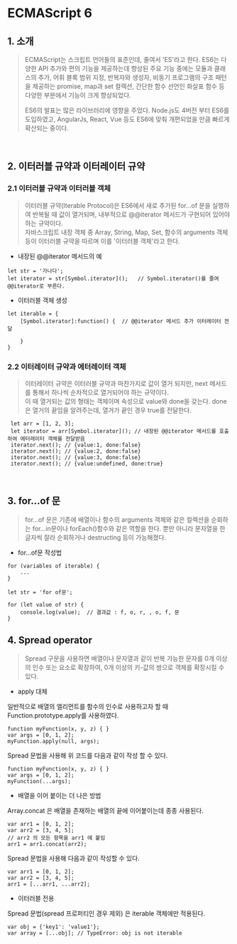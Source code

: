 # ECMAScript 6 

## 1. 소개 

> ECMAScript는 스크립트 언어들의 표준인데, 줄여서 'ES'라고 한다. ES6는 다양한 API 추가와 편의 기능을 제공하는데 향상된 주요 기능 중에는 모듈과 클래스의 추가, 어휘 블록 범위 지정, 반복자와 생성자, 비동기 프로그램의 구조 패턴을 제공하는 promise, map과 set 컬렉션, 간단한 함수 선언인 화살표 함수 등 다양한 부분에서 기능이 크게 향상되었다. <br>
> 
> ES6의 발표는 많은 라이브러리에 영향을 주었다. Node.js도 4버전 부터 ES6를 도입하였고, AngularJs, React, Vue 등도 ES6에 맞춰 개편되었을 만큼 빠르게 확산되는 중이다. 

<br>

## 2. 이터러블 규약과 이터레이터 규약 

### 2.1 이터러블 규약과 이터러블 객체 

> 이터러블 규약(Iterable Protocol)은 ES6에서 새로 추가된 for...of 문을 실행하여 반복될 때 값이 열거되며, 내부적으로 @@iterator 메서드가 구현되어 있어야 하는 규약이다. 
> <br> 자바스크립트 내장 객체 중 Array, String, Map, Set, 함수의 arguments 객체 등이 이터러블 규약을 따르며 이를 '이터러블 객체'라고 한다. 

- 내장된 @@iterator 메서드의 예 
```
let str = '가나다'; 
let iterator = str[Symbol.iterator]();   // Symbol.iterator()를 줄여 @@iterator로 부른다. 
```
- 이터러블 객체 생성 
```
let iterable = {
    [Symbol.iterator]:function() {  // @@iterator 메서드 추가 이터레이터 전달 

    }
}
```

### 2.2 이터레이터 규약과 에터레이터 객체 

> 이터레이터 규약은 이터러블 규약과 마찬가지로 값이 열거 되지만, next 메서드를 통해서 하나씩 순차적으로 열거되어야 하는 규약이다. <br>
> 이 때 열거되는 값의 형태는 객체이며 속성으로 value와 done을 갖는다. done은 열거의 끝임을 알려주는데, 열거가 끝인 경우 true를 전달한다. 

```
 let arr = [1, 2, 3]; 
 let iterator = arr[Symbol.iterator](); // 내장된 @@iterator 메서드를 호출하여 에터레이터 객체를 전달받음 
 iterator.next(); // {value:1, done:false}
 iterator.next(); // {value:2, done:false}
 iterator.next(); // {value:3, done:false}
 iterator.next(); // {value:undefined, done:true}
```

<br>

## 3. for...of 문 

> for...of 문은 기존에 배열이나 함수의 arguments 객체와 같은 컬렉션을 순회하는 for...in문이나 forEach()함수와 같은 역할을 한다. 뿐만 아니라 문자열을 한 글자씩 잘라 순회하거나 destructing 등이 가능해졌다. 

- for...of문 작성법 
```
for (variables of iterable) {
    ...
}
``` 
```
let str = 'for of문'; 

for (let value of str) {
    console.log(value);  // 결과값 : f, o, r, , o, f, 문
}
```

## 4. Spread operator 

> Spread 구문을 사용하면 배열이나 문자열과 같이 반복 가능한 문자를 0개 이상의 인수 또는 요소로 확장하여, 0개 이상의 키-값의 쌍으로 객체를 확장시킬 수 있다. 

- apply 대체 <br>

일반적으로 배열의 엘리먼트를 함수의 인수로 사용하고자 할 때 Function.prototype.apply를 사용하였다. 
```
function myFunction(x, y, z) { }
var args = [0, 1, 2];
myFunction.apply(null, args);
```
Spread 문법을 사용해 위 코드를 다음과 같이 작성 할 수 있다. 
```
function myFunction(x, y, z) { }
var args = [0, 1, 2];
myFunction(...args);
```

- 배열을 이어 붙이는 더 나은 방법 

Array.concat 은 배열을 존재하는 배열의 끝에 이어붙이는데 종종 사용된다. 
```
var arr1 = [0, 1, 2];
var arr2 = [3, 4, 5];
// arr2 의 모든 항목을 arr1 에 붙임
arr1 = arr1.concat(arr2);
```
Spread 문법을 사용해 다음과 같이 작성할 수 있다. 
```
var arr1 = [0, 1, 2];
var arr2 = [3, 4, 5];
arr1 = [...arr1, ...arr2];
```

- 이터러블 전용 

Spread 문법(spread 프로퍼티인 경우 제외) 은 iterable 객체에만 적용된다. 
```
var obj = {'key1': 'value1'};
var array = [...obj]; // TypeError: obj is not iterable
```